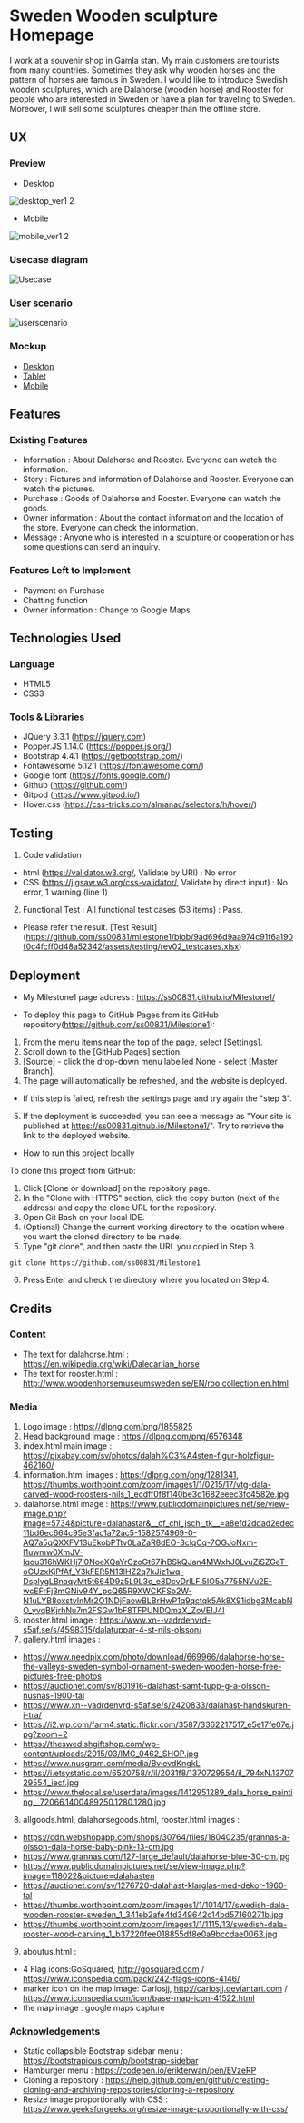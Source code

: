 # Sweden Wooden sculpture Homepage

I work at a souvenir shop in Gamla stan. My main customers are tourists from many countries. Sometimes they ask why wooden horses and the pattern of horses are famous in Sweden. I would like to introduce Swedish wooden sculptures, which are Dalahorse (wooden horse) and Rooster for people who are interested in Sweden or have a plan for traveling to Sweden. Moreover, I will sell some sculptures cheaper than the offline store.
 
## UX

### Preview
- Desktop 

![desktop_ver1 2](https://user-images.githubusercontent.com/53374745/77466148-22280d80-6e0a-11ea-948c-45560edbd082.PNG)

- Mobile 

![mobile_ver1 2](https://user-images.githubusercontent.com/53374745/77622534-babfaa00-6f3e-11ea-8d26-1d271243d10f.PNG)

### Usecase diagram
![Usecase](https://user-images.githubusercontent.com/53374745/76595465-f8aede00-64fb-11ea-9a6f-0246bb1391b4.png)

### User scenario
![userscenario](https://user-images.githubusercontent.com/53374745/76596366-462c4a80-64fe-11ea-8071-834c59495b6b.png)


### Mockup
- [Desktop](https://github.com/ss00831/Milestone1/blob/master/assets/mockup/ms1.pdf)
- [Tablet](https://github.com/ss00831/Milestone1/blob/master/assets/mockup/ms1-tablet.pdf)
- [Mobile](https://github.com/ss00831/Milestone1/blob/master/assets/mockup/ms1-mobile.pdf)

## Features
 
### Existing Features
- Information : About Dalahorse and Rooster. Everyone can watch the information.
- Story : Pictures and information of Dalahorse and Rooster. Everyone can watch the pictures.
- Purchase : Goods of Dalahorse and Rooster. Everyone can watch the goods.
- Owner information : About the contact information and the location of the store. Everyone can check the information.
- Message : Anyone who is interested in a sculpture or cooperation or has some questions can send an inquiry.

### Features Left to Implement
- Payment on Purchase 
- Chatting function
- Owner information : Change to Google Maps

## Technologies Used

### Language

- HTML5
- CSS3 

### Tools & Libraries
- JQuery 3.3.1 (https://jquery.com)
- Popper.JS 1.14.0 (https://popper.js.org/)
- Bootstrap 4.4.1 (https://getbootstrap.com/)
- Fontawesome 5.12.1 (https://fontawesome.com/)
- Google font (https://fonts.google.com/)
- Github (https://github.com/)
- Gitpod (https://www.gitpod.io/)
- Hover.css (https://css-tricks.com/almanac/selectors/h/hover/)


## Testing

1. Code validation
- html (https://validator.w3.org/, Validate by URI) : No error
- CSS (https://jigsaw.w3.org/css-validator/, Validate by direct input) : No error, 1 warning (line 1)

2. Functional Test : All functional test cases (53 items) : Pass.
- Please refer the result.
[Test Result] (https://github.com/ss00831/milestone1/blob/9ad696d9aa974c91f6a190f0c4fcff0d48a52342/assets/testing/rev02_testcases.xlsx)


## Deployment

- My Milestone1 page address : https://ss00831.github.io/Milestone1/

- To deploy this page to GitHub Pages from its GitHub repository(https://github.com/ss00831/Milestone1):
1. From the menu items near the top of the page, select [Settings].
2. Scroll down to the [GitHub Pages] section.
3. [Source] - click the drop-down menu labelled None - select [Master Branch].
4. The page will automatically be refreshed, and the website is deployed.
- If this step is failed, refresh the settings page and try again the "step 3".
5. If the deployment is succeeded, you can see a message as "Your site is published at https://ss00831.github.io/Milestone1/". Try to retrieve the link to the deployed website.

- How to run this project locally

To clone this project from GitHub:
1. Click [Clone or download] on the repository page.
2. In the "Clone with HTTPS" section, click the copy button (next of the address) and copy the clone URL for the repository.
3. Open Git Bash on your local IDE.
4. (Optional) Change the current working directory to the location where you want the cloned directory to be made.
5. Type "git clone", and then paste the URL you copied in Step 3.
```
git clone https://github.com/ss00831/Milestone1
```
6. Press Enter and check the directory where you located on Step 4.


## Credits

### Content
- The text for dalahorse.html : https://en.wikipedia.org/wiki/Dalecarlian_horse
- The text for rooster.html : http://www.woodenhorsemuseumsweden.se/EN/roo.collection.en.html

### Media
1. Logo image : https://dlpng.com/png/1855825
2. Head background image : https://dlpng.com/png/6576348
3. index.html main image : https://pixabay.com/sv/photos/dalah%C3%A4sten-figur-holzfigur-462160/
4. information.html images : https://dlpng.com/png/1281341, https://thumbs.worthpoint.com/zoom/images1/1/0215/17/vtg-dala-carved-wood-roosters-nils_1_ecdff0f8f140be3d1682eeec3fc4582e.jpg
5. dalahorse.html image : https://www.publicdomainpictures.net/se/view-image.php?image=5734&picture=dalahastar&__cf_chl_jschl_tk__=a8efd2ddad2edec11bd6ec664c95e3fac1a72ac5-1582574969-0-AQ7a5qQXXFV13uEkobPTtv0LaZaR8dEO-3clqCq-7OGJoNxm-l1uwmw0XmJV-lqou316hWKHj7i0NoeXQaYrCzoGt67ihBSkQJan4MWxhJ0LvuZiSZGeT-oGUzxKjPfAf_Y3kFER5N13lHZ2q7kJiz1wq-DsplygLBnaqvMt5t664D9z5L9L3c_e8DcvDrlLFi5IO5a7755NVu2E-wcEFrFj3mGNiv94Y_pcQ65R9XWCKFSo2W-N1uLYB8oxstvlnMr2O1NDjFaowBLBrHwP1q9qctqk5Ak8X91idbg3McabNO_yvqBKjrhNu7m2FSGw1bF8TFPUNDQmzX_ZoVEIJ4I
6. rooster.html image :  https://www.xn--vadrdenvrd-s5af.se/s/4598315/dalatuppar-4-st-nils-olsson/
7. gallery.html images : 
 - https://www.needpix.com/photo/download/669966/dalahorse-horse-the-valleys-sweden-symbol-ornament-sweden-wooden-horse-free-pictures-free-photos
 - https://auctionet.com/sv/801916-dalahast-samt-tupp-g-a-olsson-nusnas-1900-tal
 - https://www.xn--vadrdenvrd-s5af.se/s/2420833/dalahast-handskuren-i-tra/
 - https://i2.wp.com/farm4.static.flickr.com/3587/3362217517_e5e17fe07e.jpg?zoom=2
 - https://theswedishgiftshop.com/wp-content/uploads/2015/03/IMG_0462_SHOP.jpg
 - https://www.nusgram.com/media/BvievdKngkL
 - https://i.etsystatic.com/6520758/r/il/2031f8/1370729554/il_794xN.1370729554_iecf.jpg
 - https://www.thelocal.se/userdata/images/1412951289_dala_horse_painting__72066.1400489250.1280.1280.jpg
8. allgoods.html, dalahorsegoods.html, rooster.html images :
 - https://cdn.webshopapp.com/shops/30764/files/18040235/grannas-a-olsson-dala-horse-baby-pink-13-cm.jpg
 - https://www.grannas.com/127-large_default/dalahorse-blue-30-cm.jpg
 - https://www.publicdomainpictures.net/se/view-image.php?image=118022&picture=dalahasten	
 - https://auctionet.com/sv/1276720-dalahast-klarglas-med-dekor-1960-tal
 - https://thumbs.worthpoint.com/zoom/images1/1/1014/17/swedish-dala-wooden-rooster-sweden_1_341eb2afe4fd349642c14bd57160271b.jpg
 - https://thumbs.worthpoint.com/zoom/images1/1/1115/13/swedish-dala-rooster-wood-carving_1_b37220fee018855df8e0a9bccdae0063.jpg
9. aboutus.html : 
 - 4 Flag icons:GoSquared, http://gosquared.com / https://www.iconspedia.com/pack/242-flags-icons-4146/
 - marker icon on the map image: Carlosjj, http://carlosjj.deviantart.com / https://www.iconspedia.com/icon/base-map-icon-41522.html
 - the map image : google maps capture

### Acknowledgements

- Static collapsible Bootstrap sidebar menu : https://bootstrapious.com/p/bootstrap-sidebar
- Hamburger menu : https://codepen.io/erikterwan/pen/EVzeRP
- Cloning a repository : https://help.github.com/en/github/creating-cloning-and-archiving-repositories/cloning-a-repository
- Resize image proportionally with CSS : https://www.geeksforgeeks.org/resize-image-proportionally-with-css/
